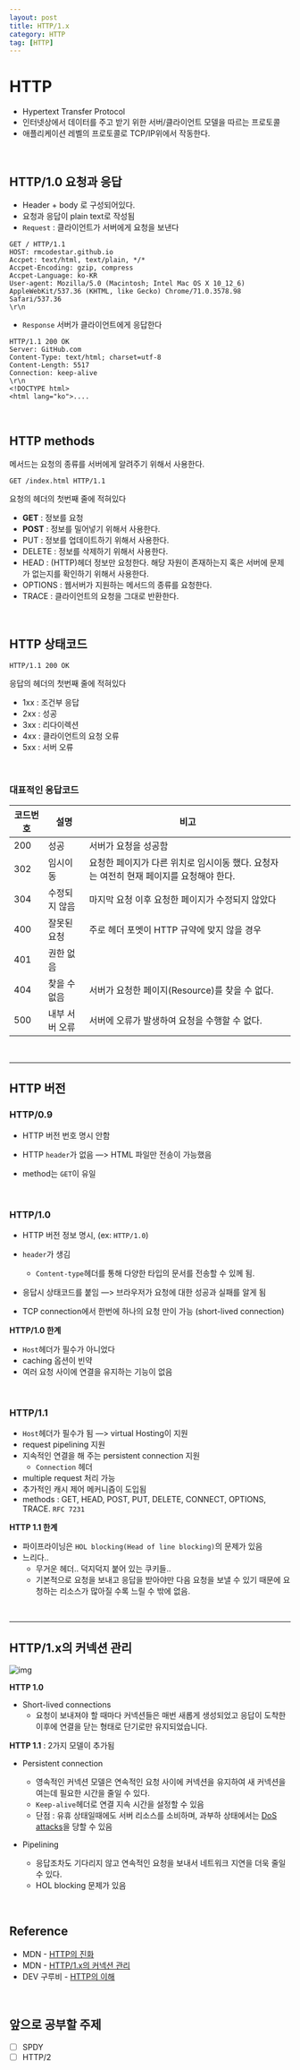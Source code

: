 ```yaml
---
layout: post
title: HTTP/1.x
category: HTTP
tag: [HTTP]
---
```


# HTTP

* Hypertext Transfer Protocol
* 인터넷상에서 데이터를 주고 받기 위한 서버/클라이언트 모델을 따르는 프로토콜
* 애플리케이션 레벨의 프로토콜로 TCP/IP위에서 작동한다.

<br/>

## HTTP/1.0 요청과 응답

* Header + body 로 구성되어있다.
* 요청과 응답이 plain text로 작성됨
* `Request` : 클라이언트가 서버에게 요청을 보낸다

```
GET / HTTP/1.1
HOST: rmcodestar.github.io
Accpet: text/html, text/plain, */*
Accpet-Encoding: gzip, compress
Accpet-Language: ko-KR
User-agent: Mozilla/5.0 (Macintosh; Intel Mac OS X 10_12_6) AppleWebKit/537.36 (KHTML, like Gecko) Chrome/71.0.3578.98 Safari/537.36
\r\n
```

* `Response` 서버가 클라이언트에게 응답한다

```
HTTP/1.1 200 OK
Server: GitHub.com
Content-Type: text/html; charset=utf-8
Content-Length: 5517
Connection: keep-alive
\r\n
<!DOCTYPE html>
<html lang="ko">....
```

<br/>

## HTTP methods

메서드는 요청의 종류를 서버에게 알려주기 위해서 사용한다. 

``````
GET /index.html HTTP/1.1
``````

요청의 헤더의 첫번째 줄에 적혀있다

- **GET** : 정보를 요청
- **POST** : 정보를 밀어넣기 위해서 사용한다.
- PUT : 정보를 업데이트하기 위해서 사용한다.
- DELETE : 정보를 삭제하기 위해서 사용한다.
- HEAD : (HTTP)헤더 정보만 요청한다. 해당 자원이 존재하는지 혹은 서버에 문제가 없는지를 확인하기 위해서 사용한다.
- OPTIONS : 웹서버가 지원하는 메서드의 종류를 요청한다.
- TRACE : 클라이언트의 요청을 그대로 반환한다.

<br/>

## HTTP 상태코드

``````
HTTP/1.1 200 OK
``````

응답의 헤더의 첫번째 줄에 적혀있다

* 1xx : 조건부 응답
* 2xx : 성공
* 3xx : 리다이렉션
* 4xx : 클라이언트의 요청 오류
* 5xx : 서버 오류

<br/>

### 대표적인 응답코드


| 코드번호 | 설명           | 비고                                                         |
| -------- | -------------- | ------------------------------------------------------------ |
| 200      | 성공           | 서버가 요청을 성공함                                         |
| 302      | 임시이동       | 요청한 페이지가 다른 위치로 임시이동 했다. 요청자는 여전히 현재 페이지를 요청해야 한다. |
| 304      | 수정되지 않음  | 마지막 요청 이후 요청한 페이지가 수정되지 않았다             |
| 400      | 잘못된 요청    | 주로 헤더 포멧이 HTTP 규약에 맞지 않을 경우                  |
| 401      | 권한 없음      |                                                              |
| 404      | 찾을 수 없음   | 서버가 요청한 페이지(Resource)를 찾을 수 없다.               |
| 500      | 내부 서버 오류 | 서버에 오류가 발생하여 요청을 수행할 수 없다.                |

<br/>

***

## HTTP 버전

### HTTP/0.9

* HTTP 버전 번호 명시 안함

* HTTP `header`가 없음 —> HTML 파일만 전송이 가능했음
* method는 `GET`이 유일

<br/>

### HTTP/1.0

* HTTP 버전 정보 명시, (ex: `HTTP/1.0`)

* `header`가 생김

  * `Content-type`헤더를 통해 다양한 타입의 문서를 전송할 수 있께 됨.

* 응답시 상태코드를 붙임 —> 브라우저가 요청에 대한 성공과 실패를 알게 됨

*  TCP connection에서 한번에 하나의 요청 만이 가능 (short-lived connection)



**HTTP/1.0 한계**

* `Host`헤더가 필수가 아니었다
* caching 옵션이 빈약
* 여러 요청 사이에 연결을 유지하는 기능이 없음


<br/>

### HTTP/1.1

* `Host`헤더가 필수가 됨 —> virtual Hosting이 지원
* request pipelining 지원
* 지속적인 연결을 해 주는 persistent connection 지원
  *  `Connection` 헤더
* multiple request 처리 가능
* 추가적인 캐시 제어 메커니즘이 도입됨
* methods : GET, HEAD, POST, PUT, DELETE, CONNECT, OPTIONS, TRACE. `RFC 7231`


**HTTP 1.1 한계**

* 파이프라이닝은 `HOL blocking(Head of line blocking)`의 문제가 있음
* 느리다..
  * 무거운 헤더.. 덕지덕지 붙어 있는 쿠키들..
  * 기본적으로 요청을 보내고 응답을 받아야만 다음 요청을 보낼 수 있기 때문에 요청하는 리소스가 많아질 수록 느릴 수 밖에 없음.

<br/>

***

## HTTP/1.x의 커넥션 관리

![img](https://mdn.mozillademos.org/files/13727/HTTP1_x_Connections.png)



**HTTP 1.0**

* Short-lived connections
  * 요청이 보내져야 할 때마다 커넥션들은 매번 새롭게 생성되었고 응답이 도착한 이후에 연결을 닫는 형태로 단기로만 유지되었습니다.



**HTTP 1.1** : 2가지 모델이 추가됨

- Persistent connection

  - 영속적인 커넥션 모델은 연속적인 요청 사이에 커넥션을 유지하여 새 커넥션을 여는데 필요한 시간을 줄일 수 있다.
  - `Keep-alive`헤더로 연결 지속 시간을 설정할 수 있음
  -  단점 : 유휴 상태일때에도 서버 리소스를 소비하며, 과부하 상태에서는 [DoS attacks](https://developer.mozilla.org/en-US/docs/Glossary/DoS_attack)을 당할 수 있음

- Pipelining

  * 응답조차도 기다리지 않고 연속적인 요청을 보내서 네트워크 지연을 더욱 줄일 수 있다.

  - HOL blocking 문제가 있음


<br/>


## Reference

* MDN - [HTTP의 진화](https://developer.mozilla.org/ko/docs/Web/HTTP/Basics_of_HTTP/Evolution_of_HTTP)
* MDN - [HTTP/1.x의 커넥션 관리](https://developer.mozilla.org/ko/docs/Web/HTTP/Connection_management_in_HTTP_1.x)
* DEV 구루비 - [HTTP의 이해](http://wiki.gurubee.net/pages/viewpage.action?pageId=26739929)


<br/>

## 앞으로 공부할 주제

* [ ] SPDY
* [ ] HTTP/2
